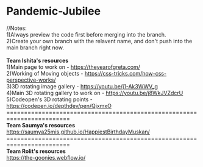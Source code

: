 # Pandemic-Jubilee
//Notes: <br>
1)Always preview the code first before merging into the branch.<br>
2)Create your own branch with the relavent name, and don't push into the main branch right now.<br><br>
<b>Team Ishita's resources</b><br>
1)Main page to work on - https://theyearofgreta.com/<br>
2)Working of Moving objects - https://css-tricks.com/how-css-perspective-works/<br>
3)3D rotating image gallery - https://youtu.be/j1-Ak3WWV_g<br>
4)Main 3D rotating gallery to work on - https://youtu.be/j8WkJVZdcrU<br>
5)Codeopen's 3D rotating points - https://codepen.io/depthdev/pen/QjxmxO<br>
========================================================================<br>
<b>Team Saumya's resources</b></br>
https://saumya25mis.github.io/HappiestBirthdayMuskan/<br>
========================================================================<br>
<b>Team Rolit's resources</b><br>
https://the-goonies.webflow.io/<br>
